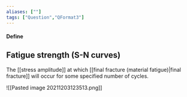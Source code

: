 ```yaml
---
aliases: [""]
tags: ["Question","QFormat3"]
---
```


#### Define
## Fatigue strength (S-N curves)
The [[stress amplitude]] at which [[final fracture (material fatigue)|final fracture]] will occur for some specified number of cycles.

![[Pasted image 20211203123513.png]]